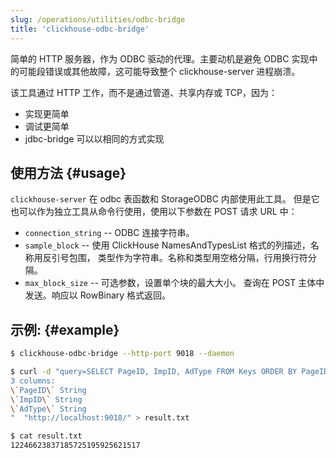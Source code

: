 ```yaml
---
slug: /operations/utilities/odbc-bridge
title: 'clickhouse-odbc-bridge'
---
```


简单的 HTTP 服务器，作为 ODBC 驱动的代理。主要动机是避免 ODBC 实现中的可能段错误或其他故障，这可能导致整个 clickhouse-server 进程崩溃。

该工具通过 HTTP 工作，而不是通过管道、共享内存或 TCP，因为：
- 实现更简单
- 调试更简单
- jdbc-bridge 可以以相同的方式实现

## 使用方法 {#usage}

`clickhouse-server` 在 odbc 表函数和 StorageODBC 内部使用此工具。 
但是它也可以作为独立工具从命令行使用，使用以下参数在 POST 请求 URL 中：
- `connection_string` -- ODBC 连接字符串。
- `sample_block` -- 使用 ClickHouse NamesAndTypesList 格式的列描述，名称用反引号包围，
  类型作为字符串。名称和类型用空格分隔，行用换行符分隔。
- `max_block_size` -- 可选参数，设置单个块的最大大小。
查询在 POST 主体中发送。响应以 RowBinary 格式返回。

## 示例: {#example}

```bash
$ clickhouse-odbc-bridge --http-port 9018 --daemon

$ curl -d "query=SELECT PageID, ImpID, AdType FROM Keys ORDER BY PageID, ImpID" --data-urlencode "connection_string=DSN=ClickHouse;DATABASE=stat" --data-urlencode "sample_block=columns format version: 1
3 columns:
\`PageID\` String
\`ImpID\` String
\`AdType\` String
"  "http://localhost:9018/" > result.txt

$ cat result.txt
12246623837185725195925621517
```
